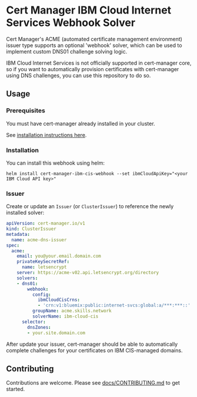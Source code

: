 # Cert Manager IBM Cloud Internet Services Webhook Solver

Cert Manager's ACME (automated certificate management environment) issuer type supports an optional 'webhook' solver, which can be used
to implement custom DNS01 challenge solving logic.

IBM Cloud Internet Services is not officially supported in cert-manager core, so if you want to automatically provision certificates with cert-manager using DNS challenges, you can use this repository to do so.

## Usage

### Prerequisites

You must have cert-manager already installed in your cluster.

See [installation instructions here](https://cert-manager.io/docs/installation/).

### Installation

You can install this webhook using helm:

```shell
helm install cert-manager-ibm-cis-webhook --set ibmCloudApiKey="<your IBM Cloud API key>"
```

### Issuer

Create or update an `Issuer` (or `ClusterIssuer`) to reference the newly installed solver:

```yaml
apiVersion: cert-manager.io/v1
kind: ClusterIssuer
metadata:
  name: acme-dns-issuer
spec:
  acme:
    email: you@your.email.domain.com
    privateKeySecretRef:
      name: letsencrypt
    server: https://acme-v02.api.letsencrypt.org/directory
    solvers:
    - dns01:
        webhook:
          config:
            ibmCloudCisCrns:
            - 'crn:v1:bluemix:public:internet-svcs:global:a/***:***::'
          groupName: acme.skills.network
          solverName: ibm-cloud-cis
      selector:
        dnsZones:
        - your.site.domain.com
```

After update your issuer, cert-manager should be able to automatically complete challenges for your certificates on IBM CIS-managed domains.

## Contributing

Contributions are welcome.
Please see [docs/CONTRIBUTING.md](./docs/CONTRIBUTING.md) to get started.
